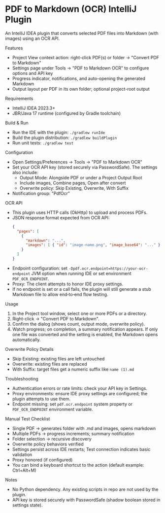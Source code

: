 # PDF to Markdown (OCR) IntelliJ Plugin

An IntelliJ IDEA plugin that converts selected PDF files into Markdown (with images) using an OCR API.

Features

- Project View context action: right-click PDF(s) or folder → "Convert PDF to Markdown"
- Settings page under Tools → "PDF to Markdown OCR" to configure options and API key
- Progress indicator, notifications, and auto-opening the generated Markdown
- Output layout per PDF in its own folder; optional project-root output

Requirements

- IntelliJ IDEA 2023.3+
- JBR/Java 17 runtime (configured by Gradle toolchain)

Build & Run

- Run the IDE with the plugin: `./gradlew runIde`
- Build the plugin distribution: `./gradlew buildPlugin`
- Run unit tests: `./gradlew test`

Configuration

- Open Settings/Preferences → Tools → "PDF to Markdown OCR"
- Set your OCR API key (stored securely via PasswordSafe). The settings also include:
  - Output Mode: Alongside PDF or under a Project Output Root
  - Include images, Combine pages, Open after convert
  - Overwrite policy: Skip Existing, Overwrite, With Suffix
- Notification group: "PdfOcr"

OCR API

- This plugin uses HTTP calls (OkHttp) to upload and process PDFs.
- JSON response format expected from OCR API:
  ```json
  {
    "pages": [
      {
        "markdown": "...",
        "images": [ { "id": "image-name.png", "image_base64": "..." } ]
      }
    ]
  }
  ```
- Endpoint configuration: set `-Dpdf.ocr.endpoint=https://your-ocr-endpoint` JVM option when running IDE or set environment `PDF_OCR_ENDPOINT`.
- Proxy: The client attempts to honor IDE proxy settings.
- If no endpoint is set or a call fails, the plugin will still generate a stub Markdown file to allow end‑to‑end flow testing.

Usage

1) In the Project tool window, select one or more PDFs or a directory.
2) Right-click → "Convert PDF to Markdown".
3) Confirm the dialog (shows count, output mode, overwrite policy).
4) Watch progress; on completion, a summary notification appears. If only one file was converted and the setting is enabled, the Markdown opens automatically.

Overwrite Policy Details

- Skip Existing: existing files are left untouched
- Overwrite: existing files are replaced
- With Suffix: target files get a numeric suffix like `name (1).md`

Troubleshooting

- Authentication errors or rate limits: check your API key in Settings.
- Proxy environments: ensure IDE proxy settings are configured; the plugin attempts to use them.
- Endpoint missing: set `pdf.ocr.endpoint` system property or `PDF_OCR_ENDPOINT` environment variable.

Manual Test Checklist

- Single PDF → generates folder with .md and images, opens markdown
- Multiple PDFs → progress increments; summary notification
- Folder selection → recursive discovery
- Overwrite policy behaviors verified
- Settings persist across IDE restarts; Test connection indicates basic validation
- Proxy honored (if configured)
- You can bind a keyboard shortcut to the action (default example: Ctrl+Alt+M)

Notes

- No Python dependency. Any existing scripts in repo are not used by the plugin.
- API key is stored securely with PasswordSafe (shadow boolean stored in settings state).

